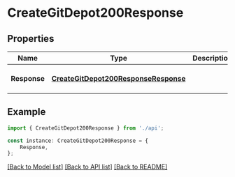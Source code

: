 # CreateGitDepot200Response


## Properties

Name | Type | Description | Notes
------------ | ------------- | ------------- | -------------
**Response** | [**CreateGitDepot200ResponseResponse**](CreateGitDepot200ResponseResponse.md) |  | [optional] [default to undefined]

## Example

```typescript
import { CreateGitDepot200Response } from './api';

const instance: CreateGitDepot200Response = {
    Response,
};
```

[[Back to Model list]](../README.md#documentation-for-models) [[Back to API list]](../README.md#documentation-for-api-endpoints) [[Back to README]](../README.md)
